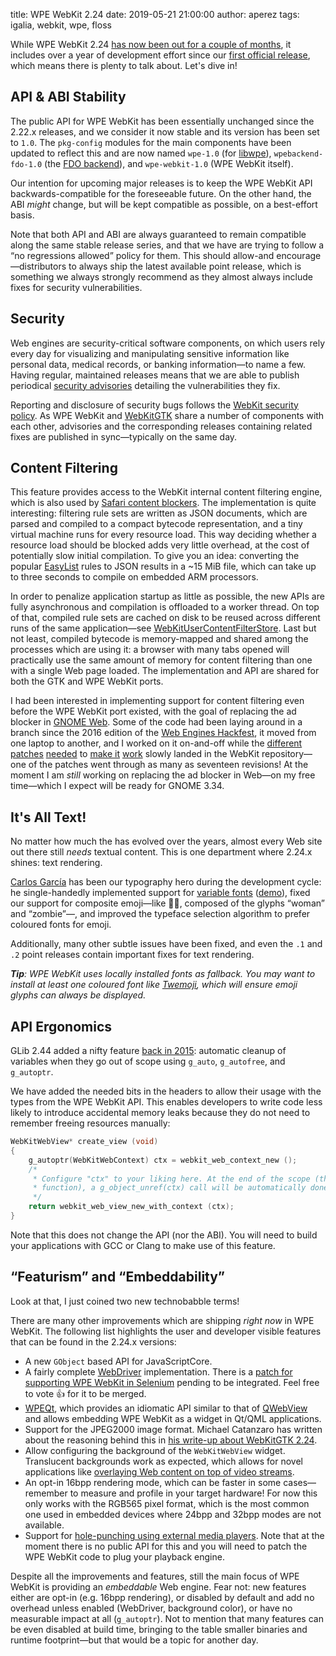 title: WPE WebKit 2.24
date: 2019-05-21 21:00:00
author: aperez
tags: igalia, webkit, wpe, floss

While WPE WebKit 2.24 [has now been out for a couple of
months](https://wpewebkit.org/release/wpewebkit-2.24.0.html), it includes over
a year of development effort since our [first official
release](https://wpewebkit.org/release/wpe-2.19-93.html), which means there
is plenty to talk about. Let's dive in!

## API & ABI Stability

The public API for WPE WebKit has been essentially unchanged since the 2.22.x
releases, and we consider it now stable and its version has been set to `1.0`.
The `pkg-config` modules for the main components have been updated to reflect
this and are now named `wpe-1.0` (for [libwpe](https://github.com/WebPlatformForEmbedded/libwpe)),
`wpebackend-fdo-1.0` (the [FDO backend](https://github.com/Igalia/WPEBackend-fdo)),
and `wpe-webkit-1.0` (WPE WebKit itself).

Our intention for upcoming major releases is to keep the WPE WebKit API
backwards-compatible for the foreseeable future. On the other hand, the ABI
*might* change, but will be kept compatible as possible, on a best-effort
basis.

Note that both API and ABI are always guaranteed to remain compatible along
the same stable release series, and that we have are trying to follow a “no
regressions allowed” policy for them. This should allow-and
encourage—distributors to always ship the latest available point release,
which is something we always strongly recommend as they almost always include
fixes for security vulnerabilities.


## Security

Web engines are security-critical software components, on which users rely
every day for visualizing and manipulating sensitive information like personal
data, medical records, or banking information—to name a few. Having regular,
maintained releases means that we are able to publish periodical [security
advisories](https://wpewebkit.org/security/) detailing the vulnerabilities
they fix.

Reporting and disclosure of security bugs follows the [WebKit security
policy](https://webkit.org/security-policy/). As WPE WebKit and
[WebKitGTK](https://webkitgtk.org) share a number of components with each
other, advisories and the corresponding releases containing related fixes
are published in sync—typically on the same day.


## Content Filtering

This feature provides access to the WebKit internal content filtering engine,
which is also used by [Safari content
blockers](https://webkit.org/blog/3476/content-blockers-first-look/). The
implementation is quite interesting: filtering rule sets are written as JSON
documents, which are parsed and compiled to a compact bytecode representation,
and a tiny virtual machine runs for every resource load. This way deciding
whether a resource load should be blocked adds very little overhead, at the
cost of potentially slow initial compilation. To give you an idea: converting
the popular [EasyList](https://easylist.to/) rules to JSON results in a ~15
MiB file, which can take up to three seconds to compile on embedded ARM
processors.

In order to penalize application startup as little as possible, the new APIs
are fully asynchronous and compilation is offloaded to a worker thread. On top
of that, compiled rule sets are cached on disk to be reused across different
runs of the same application—see
[WebKitUserContentFilterStore](https://webkitgtk.org/reference/webkit2gtk/stable/WebKitUserContentFilterStore.html).
Last but not least, compiled bytecode is memory-mapped and shared among the
processes which are using it: a browser with many tabs opened will practically
use the same amount of memory for content filtering than one with a single Web
page loaded.  The implementation and API are shared for both the GTK and WPE
WebKit ports.

I had been interested in implementing support for content filtering even
before the WPE WebKit port existed, with the goal of replacing the ad blocker
in [GNOME Web](https://wiki.gnome.org/Apps/Web/). Some of the code had been
laying around in a branch since the 2016 edition of the [Web Engines
Hackfest](https://webengineshackfest.org/), it moved from one laptop to
another, and I worked on it on-and-off while the
[different](https://bugs.webkit.org/show_bug.cgi?id=192714)
[patches](https://bugs.webkit.org/show_bug.cgi?id=192855)
[needed](https://bugs.webkit.org/show_bug.cgi?id=193622) to [make
it](https://bugs.webkit.org/show_bug.cgi?id=167941)
[work](https://bugs.webkit.org/show_bug.cgi?id=154553) slowly landed in the
WebKit repository—one of the patches went through as many as seventeen
revisions! At the moment I am *still* working on replacing the ad blocker
in Web—on my free time—which I expect will be ready for GNOME 3.34.


## It's All Text!

No matter how much the has evolved over the years, almost every Web site out
there still *needs* textual content. This is one department where 2.24.x shines:
text rendering.

[Carlos García](https://blogs.igalia.com/carlosgc/) has been our typography
hero during the development cycle: he single-handedly implemented support for
[variable fonts](https://typographica.org/on-typography/variable-fonts/)
([demo](https://v-fonts.com/)), fixed our support for composite emoji—like
🧟‍♀️, composed of the glyphs “woman” and “zombie”—, and improved the
typeface selection algorithm to prefer coloured fonts for emoji.

Additionally, many other subtle issues have been fixed, and even the `.1`
and `.2` point releases contain important fixes for text rendering.

<em>**Tip**: WPE WebKit uses locally installed fonts as fallback.
You may want to install at least one coloured font like
[Twemoji](https://github.com/eosrei/twemoji-color-font), which will
ensure emoji glyphs can always be displayed.</em>


## API Ergonomics

GLib 2.44 added a nifty feature [back in
2015](https://blogs.gnome.org/desrt/2015/01/30/g_autoptr/): automatic cleanup
of variables when they go out of scope using `g_auto`, `g_autofree`, and
`g_autoptr`.

We have added the needed bits in the headers to allow their usage with the
types from the WPE WebKit API. This enables developers to write code less
likely to introduce accidental memory leaks because they do not need to
remember freeing resources manually:

```c
WebKitWebView* create_view (void)
{
    g_autoptr(WebKitWebContext) ctx = webkit_web_context_new ();
    /*
     * Configure "ctx" to your liking here. At the end of the scope (this
     * function), a g_object_unref(ctx) call will be automatically done.
     */
    return webkit_web_view_new_with_context (ctx);
}
```

Note that this does not change the API (nor the ABI). You will need to
build your applications with GCC or Clang to make use of this feature.


## “Featurism” and “Embeddability”

Look at that, I just coined two new technobabble terms!

There are many other improvements which are shipping *right now* in WPE
WebKit. The following list highlights the user and developer visible features
that can be found in the 2.24.x versions:

- A new `GObject` based API for JavaScriptCore.
- A fairly complete [WebDriver](https://developer.mozilla.org/en-US/docs/Web/WebDriver)
  implementation. There is a [patch for supporting WPE WebKit in
  Selenium](https://github.com/SeleniumHQ/selenium/pull/6375)
  pending to be integrated. Feel free to vote 👍 for it to be merged.
- [WPEQt](https://base-art.net/Articles/introducing-wpeqt-a-wpe-api-for-qt5/),
  which provides an idiomatic API similar to that of
  [QWebView](https://doc.qt.io/qt-5/qml-qtwebview-webview.html) and
  allows embedding WPE WebKit as a widget in Qt/QML applications.
- Support for the JPEG2000 image format. Michael Catanzaro has written
  about the reasoning behind this in [his write-up about WebKitGTK
  2.24](https://blogs.gnome.org/mcatanzaro/2019/03/27/epiphany-3-32-and-webkitgtk-2-24/).
- Allow configuring the background of the `WebKitWebView` widget. Translucent
  backgrounds work as expected, which allows for novel applications like
  [overlaying Web content on top of video streams](https://base-art.net/Articles/web-overlay-in-gstreamer-with-wpewebkit/).
- An opt-in 16bpp rendering mode, which can be faster in some cases—remember
  to measure and profile in your target hardware! For now this only works with
  the RGB565 pixel format, which is the most common one used in embedded
  devices where 24bpp and 32bpp modes are not available.
- Support for [hole-punching using external media players](https://blogs.igalia.com/magomez/2019/02/26/hole-punching-in-wpe/).
  Note that at the moment there is no public API for this and you will need
  to patch the WPE WebKit code to plug your playback engine.

Despite all the improvements and features, still the main focus of WPE WebKit
is providing an *embeddable* Web engine. Fear not: new features either are
opt-in (e.g. 16bpp rendering), or disabled by default and add no overhead
unless enabled (WebDriver, background color), or have no measurable impact at
all (`g_autoptr`). Not to mention that many features can be even disabled at
build time, bringing to the table smaller binaries and runtime footprint—but
that would be a topic for another day.
